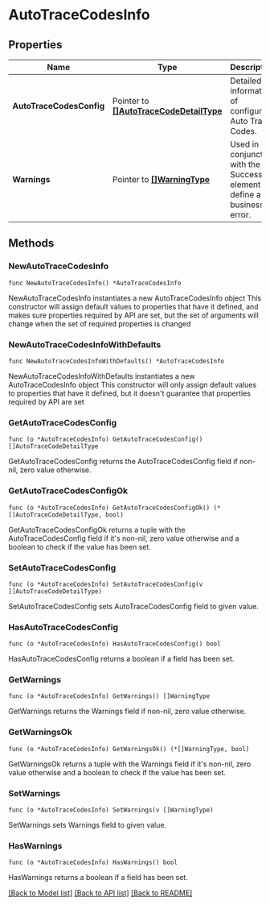 # AutoTraceCodesInfo

## Properties

Name | Type | Description | Notes
------------ | ------------- | ------------- | -------------
**AutoTraceCodesConfig** | Pointer to [**[]AutoTraceCodeDetailType**](AutoTraceCodeDetailType.md) | Detailed information of configured Auto Trace Codes. | [optional] 
**Warnings** | Pointer to [**[]WarningType**](WarningType.md) | Used in conjunction with the Success element to define a business error. | [optional] 

## Methods

### NewAutoTraceCodesInfo

`func NewAutoTraceCodesInfo() *AutoTraceCodesInfo`

NewAutoTraceCodesInfo instantiates a new AutoTraceCodesInfo object
This constructor will assign default values to properties that have it defined,
and makes sure properties required by API are set, but the set of arguments
will change when the set of required properties is changed

### NewAutoTraceCodesInfoWithDefaults

`func NewAutoTraceCodesInfoWithDefaults() *AutoTraceCodesInfo`

NewAutoTraceCodesInfoWithDefaults instantiates a new AutoTraceCodesInfo object
This constructor will only assign default values to properties that have it defined,
but it doesn't guarantee that properties required by API are set

### GetAutoTraceCodesConfig

`func (o *AutoTraceCodesInfo) GetAutoTraceCodesConfig() []AutoTraceCodeDetailType`

GetAutoTraceCodesConfig returns the AutoTraceCodesConfig field if non-nil, zero value otherwise.

### GetAutoTraceCodesConfigOk

`func (o *AutoTraceCodesInfo) GetAutoTraceCodesConfigOk() (*[]AutoTraceCodeDetailType, bool)`

GetAutoTraceCodesConfigOk returns a tuple with the AutoTraceCodesConfig field if it's non-nil, zero value otherwise
and a boolean to check if the value has been set.

### SetAutoTraceCodesConfig

`func (o *AutoTraceCodesInfo) SetAutoTraceCodesConfig(v []AutoTraceCodeDetailType)`

SetAutoTraceCodesConfig sets AutoTraceCodesConfig field to given value.

### HasAutoTraceCodesConfig

`func (o *AutoTraceCodesInfo) HasAutoTraceCodesConfig() bool`

HasAutoTraceCodesConfig returns a boolean if a field has been set.

### GetWarnings

`func (o *AutoTraceCodesInfo) GetWarnings() []WarningType`

GetWarnings returns the Warnings field if non-nil, zero value otherwise.

### GetWarningsOk

`func (o *AutoTraceCodesInfo) GetWarningsOk() (*[]WarningType, bool)`

GetWarningsOk returns a tuple with the Warnings field if it's non-nil, zero value otherwise
and a boolean to check if the value has been set.

### SetWarnings

`func (o *AutoTraceCodesInfo) SetWarnings(v []WarningType)`

SetWarnings sets Warnings field to given value.

### HasWarnings

`func (o *AutoTraceCodesInfo) HasWarnings() bool`

HasWarnings returns a boolean if a field has been set.


[[Back to Model list]](../README.md#documentation-for-models) [[Back to API list]](../README.md#documentation-for-api-endpoints) [[Back to README]](../README.md)


